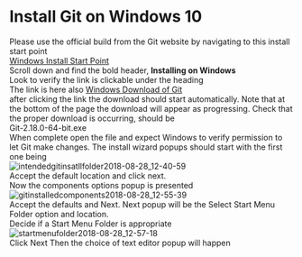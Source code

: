# Install Git on Windows 10 #
Please use the official build from the Git website by navigating to this install start point  
[Windows Install Start Point](https://git-scm.com/book/en/v2/Getting-Started-Installing-Git)  
Scroll down and find the bold header, **Installing on Windows**  
Look to verify the link is clickable under the heading  
The link is here also [Windows Download of Git](https://git-scm.com/download/win)  
after clicking the link the download should start automatically.
Note that at the bottom of the page the download will appear as progressing.
Check that the proper download is occurring, should be  
Git-2.18.0-64-bit.exe  
When complete open the file and expect Windows to verify permission to let Git make changes.
The install wizard popups should start with the first one being  
![intendedgitinsatllfolder2018-08-28_12-40-59](https://user-images.githubusercontent.com/34219519/44803287-a4474600-ab83-11e8-969b-b2630fcab2ee.jpg)  
Accept the default location and click next.  
Now the components options popup is presented  
![gitinstalledcomponents2018-08-28_12-55-39](https://user-images.githubusercontent.com/34219519/44807684-c8a91f80-ab8f-11e8-8609-be0b2507f678.jpg)  
Accept the defaults and Next.
Next popup will be the Select Start Menu Folder option and location.  
Decide if a Start Menu Folder is appropriate  
![startmenufolder2018-08-28_12-57-18](https://user-images.githubusercontent.com/34219519/44852043-d0b49e00-ac27-11e8-8946-48c0dbf77e92.jpg)  
Click Next
Then the choice of text editor popup will happen  
